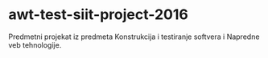 # awt-test-siit-project-2016
Predmetni projekat iz predmeta Konstrukcija i testiranje softvera i Napredne veb tehnologije. 
